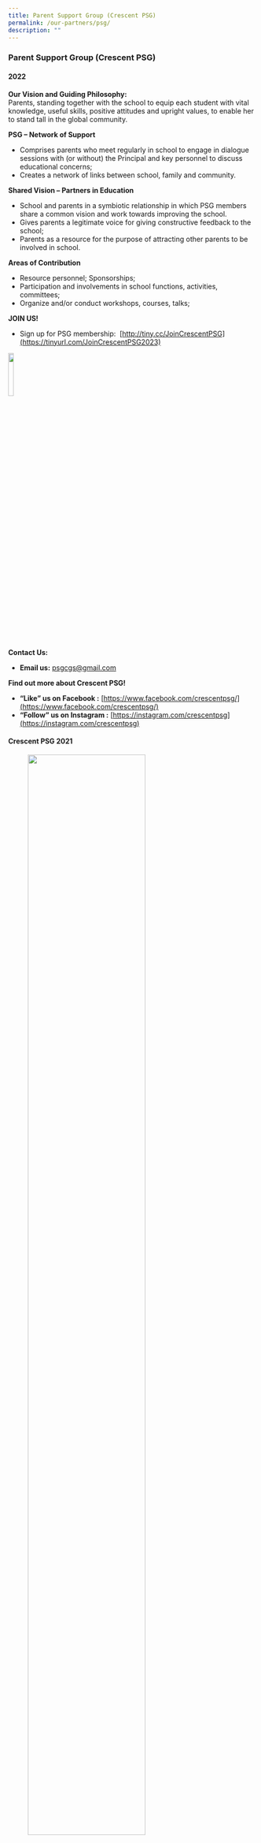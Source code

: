 ```yaml
---
title: Parent Support Group (Crescent PSG)
permalink: /our-partners/psg/
description: ""
---
```

### **Parent Support Group (Crescent PSG)**
#### **2022**
**Our Vision and Guiding Philosophy:**<br>
Parents, standing together with the school to equip each student with vital knowledge, useful skills, positive attitudes and upright values, to enable her to stand tall in the global community.

**PSG – Network of Support**
*   Comprises parents who meet regularly in school to engage in dialogue sessions with (or without) the Principal and key personnel to discuss educational concerns;  
*   Creates a network of links between school, family and community.

**Shared Vision – Partners in Education**
*   School and parents in a symbiotic relationship in which PSG members share a common vision and work towards improving the school.  
*   Gives parents a legitimate voice for giving constructive feedback to the school;  
*   Parents as a resource for the purpose of attracting other parents to be involved in school.

**Areas of Contribution**
*   Resource personnel; Sponsorships;  
*   Participation and involvements in school functions, activities, committees;  
*   Organize and/or conduct workshops, courses, talks;

**JOIN US!**
*   Sign up for PSG membership:  [http://tiny.cc/JoinCrescentPSG](https://tinyurl.com/JoinCrescentPSG2023)

<img src="/images/psgqrcode.png" style="width:15%" align=left>

<br clear="left">

**Contact Us:**
* **Email us:** [psgcgs@gmail.com](mailto:psgcgs@gmail.com)

**Find out more about Crescent PSG!**
*   **“Like” us on Facebook :** [https://www.facebook.com/crescentpsg/](https://www.facebook.com/crescentpsg/)
*   **“Follow” us on Instagram :** [https://instagram.com/crescentpsg](https://instagram.com/crescentpsg)

#### **Crescent PSG 2021**

<figure>
<img src="/images/crescentpsg1.jpg" style="width:75%">
<figcaption> 2021 PSG Committee
 </figcaption>
</figure>	

##### **2020**

<figure>
<img src="/images/crescentpsg2.jpg" style="width:85%">
<figcaption> 2020 PSG Committee
 </figcaption>
</figure>	

**First row (L-R):** Mrs Helen Chong (Principal), Mrs Ng Wei San (Admin Manager 2, PSG Liaison)  

**Second row (L-R):** Dr Wu Ya Jun (Vice-Chairperson), Mrs Rupa Saha (Chairperson), Mrs Sowmya Sowrirajan (Vice-Chairperson)

**Third Row (L-R):** Mrs Susai Justin Mareena (Secretary 2), Ms Priyanka Amarnath (Secretary 1), Mdm Chitra D/O Ammaiyappan (Treasurer 1), Mr Thiruvengadam Ponnurangam (Treasurer 2), Ms Moe Moe Kyaw (Internal Auditor 1), Mr Aloysius Lee / Alwi (Internal Auditor 2)

**Fourth Row (L-R):** Mdm Lim Beng Ling, Mdm Deepa Shimoga, Mdm Gowri Naidu, Mrs Malathi Balakrishnan, Mrs Priyanka Bhaumik 

**Fifth Row (L-R):** Mdm Soh See Theng, Mrs Vellampalli Vani Sree, Ms Tseng Chia Ly, Mdm S. Vidhyalakshmi, Mrs Panchack Airy Laoratanavoraphong, Dr Ng Lay Peng Emmaline May

**Sixth Row (L-R):** Mrs Sirisha Rani, Ms Dorothy Chong, Mrs Hemalatha, Ms Yeung Lee, Mrs Revathy Vadivelu, Mr Kailasam Vadivelu

**Seventh Row (L-R):** Ms Lim Hwee San, Mrs Tharshini Sivanandasothy, Ms Tjai King Yin, Mdm June Lam, Mr Damian Muthu, Mrs Daphne Koo, Mr Jensen Koo, Mdm Boddu Shilpa, Mr Sangepu Ramesh, Ms Cheryl Leong, Mr Gunalan, Mdm Siti Zubaidah Binte Yusuf, Mrs Cheryl Tan Lin Chor Huan, Mrs Sanghamitra Paul

**Eighth (L-R):** Ms Ismawati, Mrs Jayasudha Victor, Ms Sophia Tay, Mr Varun Jain, Ms Goh Bee Lin, Ms Michelle Fu, Mdm Mimi Melanie Mohamed, Mrs Monisha Budhrani, Ms Carol Tan, Mrs T Haritha, Mrs Aswini Sahiram, Mdm Maisie Chua, Mrs Thanuja Sanathi

##### **2019**

<figure>
<img src="/images/crescentpsg3.jpg" style="width:85%">
<figcaption> 2019 PSG Committee
 </figcaption>
</figure>

**First row (L-R):** Mdm Chitra D/O Ammaiyappan (Treasurer 1), Mdm Deepa Shimoga (Secretary 1), Mdm Joyce Wai, Mdm See Bee Bee (Chairperson), Mrs Helen Chong (Principal), Mrs Ng Wei San (Admin Manager 2, PSG Liaison), Ms Tseng Chia Ly (Treasurer 2), Mrs Rupa Saha (Vice-Chairperson), Mdm Reshma P.  
**Second row (L-R):** Mr Tan Seng Kok, Mrs Fern Leong, Mrs  Kasturi Vanaja, Mrs Jannath Birdhouse, Ms Dorothy Chong, Mdm Aishah Mizal, Ms Moe Moe Kyaw, Mrs Bindhu Sajan, Mdm Jis Dominic, Mr Thiruvengadam Ponnurangam  

**Third Row (L-R):** Mrs Malathi Balakrishnan, Ms Priyanka Amarnath (Secretary 2), Ms Lim Sock Hia, Mrs Adeline Binny, Ms Rene Neo, Mdm Gowri Naidu, Mr Aloysius Lee (Alwi)    

**Fourth Row (L-R):** Mrs Sowmya Sowrirajan, Mdm Radin Mas, Ms Wanna Teoh, Ms Yeung Lee, Mdm Lim Beng Ling, Mrs Poonam Kaushik, Dr Wu Ya Jun, Mrs Revathy Vadivelu, Mr Kailasam Vadivelu  
  
**Not in picture:** Mdm Arajun Kavitha, Mdm S. Vidhyalakshmi, Mdm Minal Shelae, Mdm Soh See Theng, Mdm Sarika Jain, Mrs Susai Justin Mareena

##### **2018**

<figure>
<img src="/images/crescentpsg4.jpeg" style="width:85%">
<figcaption> 2018 PSG Committee
 </figcaption>
</figure>

**First row L-R**: Ms Lim Sock Hia (Asst Secretary), Mdm Joyce Wai (Vice-Chairperson 2), Mdm See Bee Bee (Vice-Chairperson 1), Ms Daisy Ng (Chairperson), Mrs Helen Chong (Principal), Mrs Ng Wei San (Admin Manager 2, PSG Liaison), Mdm Chitra D/O Ammaiyappan (Treasurer), Mdm Kristina Lee (Asst Treasurer  
), Mdm Deepa Shimoga (Secretary), Mdm S. Vidhyalakshmi   
  
**Second & Third Row (L-R)**: Mrs  Kasturi Vanaja, Mrs Susai Justin Mareena, Mdm Gowri Naidu, Mrs Bindhu Sajan, Mrs Adeline Binny, Ms Rene Neo, Mrs Rupa Saha, Mdm Vivian  Tan, Mdm Reshma P., Mdm Minal Shelae, Mrs Jannath Birdhouse, Ms Ivy Low, Mdm Noor Mazura, Mrs Poonam Kaushik, Ms Moe Moe Kyaw  
  
**Fourth Row (L-R)**: Mr Tan Seng Kok, Ms Tseng Chia Ly, Mdm Aishah Mizal, Ms Wanna Teoh, Mdm Soh See Theng, Mdm Lim Beng Ling, Mrs Fern Leong, Mdm Anitha L. Bhat, Mdm Arajun Kavitha, Mdm Sarika Jain, Mdm Jis Dominic , Mdm Malathi Balakrishnan, Mr Aloysius Lee (Alwi).  
  
**Not in picture**: Priyanka Amarnath

##### **2017**

<figure>
<img src="/images/crescentpsg5.jpeg" style="width:85%">
<figcaption> 2017 PSG Committee
 </figcaption>
</figure>

**Front Row (Seated) L-R:**  Mdm Anita Kaur (Mediator), Ms Alpana Keertikar (Vice-Chairperson 1), Mrs Ng Wei San (CGS Administration Manager), Mrs Helen Chong (CGS Principal), Mdm Betty Huang (Chairperson), Ms Daisy Ng (Vice-Chairperson 2)  

**Second Row L-R:** Mdm Chen Lee Fun (Treasurer), Mrs Jannath Birdhouse, Mdm Jessie Ho, Mdm Kasturi Vanaja, Ms Rene Neo, Ms Lim Sock Hia (Assistant Secretary), Mrs Anitha Bhat (Assistant Treasurer), Ms Hsu Sin Min (Assistant Treasurer), Ms K Sheela, Mdm See Bee Bee (Secretary)

**Third Row L-R:** Mr Perumal Dasarathan, Mdm Joycelyn Chew,  Mrs Bharathi Rajaram, Ms Ivy Ling, Mdm Chitra D/O Ammaiyappan, Mdm Jacqueline Ong, Mrs Rupa Saha, Mrs Yuka Tanida, Mrs Moe Moe Kyaw, Mrs Reshma.P

**Back Row L-R**: Mr Thomas See, Mrs Jis Dominic, Ms Malathi Balakrishnan, Mdm Gowri Naidu, Mrs Sneha Suthar, Mrs Irene Beh, Mrs Rajendran Kiruthiga Jagadeeswari, Mdm Deepa Shimoga, Mdm Fern Leong/Yap Hoon Hoon, Mrs M. Thilagavathi, Mr Tan Seng Kok, Mrs Arjunan Kavitha, Mr Wong Shih Shen, Mrs Bindhu Sajan, Mdm Joyce Wai, Mrs Mia Hwang

**Not in Picture: Ms** Anuradha Addanki, Mdm Noormazura Mohd Noordin, Mr Aloysius Lee (Alwi), Mrs Emily Tan Siew Pheng, Ms Kristina Lee

##### **2016**

<figure>
<img src="/images/crescentpsg6.jpg" style="width:85%">
<figcaption> 2016 PSG Committee
 </figcaption>
</figure>

**Front Row L-R:** Mdm Kasimah Kassim (Mediator), Ms Alpana Keertikar (Vice-Chairperson 2), Mrs Tan Chen Kee (CGS Principal), Mrs Savitha Kumar (Chairperson), Mdm Betty Huang (Vice-Chairperson 1), Mrs Ng Wei San (CGS Administration Manager)  
  
**Second Row L-R:** Mdm Chen Lee Fun (Assistant Treasurer), Mrs Bharathi Rajaram, Ms Lim Sock Hia, Mrs Sneha Suthar, Mrs Jannath Birdhouse, Ms Anuradha Addanki, Ms Hsu Sin Min, Ms Daisy Ng, Mdm Noormazura Nordin (Secretary), Ms Jeya Priya (Assistant Secretary)  
  
**Third Row L-R:** Mdm Jessie Ho, Mr Tan Seng Kok, Mrs M. Thilagavathi, Mrs Mia Hwang, Ms Ivy Ling, Mrs Juliet Ho, Mdm Anita Kaur, Mdm Rogayah Mohamad, Mdm Angelina Anthony  
  
**Fourth Row L-R:** Ms Sarinajit Kaur, Mrs Rajendran Kiruthiga Jagadeeswari, Mdm Sue Koondari, Mrs Anitha Bhat, Mrs Arjunan Kavitha, Mdm See Bee Bee, Mr Wong Shih Shen, Ms K Sheela

**Not in picture:**, Ms Bernadette Ellya Jumana (Treasurer),  MrsYuka Tanida, Mdm Norhayati Kanapi

##### **2015**

<figure>
<img src="/images/crescentpsg7.jpg" style="width:85%">
<figcaption> 2015 PSG Committee
 </figcaption>
</figure>

**Front row L-R:** Mdm Savitha Kumar (Vice-Chairperson 1), Mrs Ng Voon Keen (Treasurer), Mdm Betty Huang (Vice-Chairperson 2), Mrs Tan Chen Kee (CGS Principal), Mdm Fadilah Alkaff (Chairperson), Mrs Ng Wei San (CGS Administration Manager 2), Mdm Angelina Anthony (Secretary);  
  
**Middle Row L-R:** Mdm Sneha Suthar, Mdm Chen Lee Fun, Mdm Norhayati Kanapi, Mdm Anuradha Addanki, Mdm Kasimah Kasim, Mdm Hsu Sin Min, Ms Jeya Priya, Ms Jessie Ho, Mdm Anitha Bhatt;  
  
**Back Row L-R:** Mdm Alpana Keertikar, Mdm Jess Ong, Mdm Rogayah Mohamad, Mdm Yuka Tanida, Mr Muthusamy Mariappan, Mdm Sarinajit Kaur, Mdm Bharathi Rajaram, Mdm Noormazura Nordin, Mdm Kiruthiga Ramesh.  
  
**Not in picture:** Mdm Anita Kaur, Mdm Ellya Jumana (Assistant Treasurer), Mdm Ivy Ling, Mdm K.Malliha, Mdm K Sheela, Mdm M. Thilagavathi.

##### **2014**

<img src="/images/crescentpsg8.jpg" style="width:75%">

(Left to Right)

(1) Secretary, Mdm Angelina Anthony (2) Ms R.Priya (3) Mdm Hsu Sih Min (4) Mdm Chen Lee Fun (5) Asst Secretary, Mdm Ellya B.Jumana (6) Mdm Anita Kaur (7) Mdm Sneha Suthar (8) Mdm Kasimah Kassim (9) Mdm Betty Huang (10O CGS Principal, Mrs Tan Chen Kee (11) Mdm Savitha Kumar (12) Vice Chairperson, Mdm Fadilah Alkaff (13) Chairperson, Mr Ram Sivaram (14) Mdm K. Malliha (15) Treasurer, Mr Tan Soh Koon (16) Mdm Yuka Tanida (17) CGS Admin Manager, Mrs Ng Wei San (18) Mdm K.Sheela (19) Mrs Jessy Ho (20) Mdm Kiruthiga Ramesh (21) Mdm Alpana Keertikar (22) Mdm Jess Ong (23) Mdm Bharathi Rajaram.

Not in picture: Asst Treasurer, MRs Ng Voon Keen, Mr M Muthusamy, Mr S Ramesh Kumar, Mr Mohd Khusni, Mdm Rosaidah Ghazali, Mdm Sharifah Maznah.

Find out more about our activities here: [https://www.facebook.com/crescentparents](https://www.facebook.com/crescentparents)

##### **2013**

<img src="/images/crescentpsg9.jpg" style="width:75%">

(Left to Right)

**Seated:** Mdm Fadilah Alkaff (Secretary), Mr S Siva Ram (Chairperson), Mrs Tan Chen Kee (Principal), Mrs Sandra Teo (Vice-Chairperson), Mr Tan Soh Koon (Treasurer), Mr Vincent Teo

**Standing:** Mdm K Malliha, Mrs Foo-Ng Tze Leng, Mdm Winnie Tai, Mdm C. Arasi, Mdm Angelina Anthony, Mdm Kasimah Kassim, Mdm Ng Voon Keen (Vice-Treasurer), Mdm Rogaya bte Mohamed, Mrs Bernadette Ellya Jumana

**Not in picture:** Mr Mariappan Muthusamy, Mrs Stpal Kaur, Ms R.Jeyapriya, Mrs Savitha Kumar.

Find out more about our activities here: [https://www.facebook.com/crescentparents](https://www.facebook.com/crescentparents)